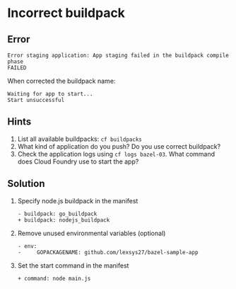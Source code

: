 Incorrect buildpack
===================

Error
-----

```
Error staging application: App staging failed in the buildpack compile phase
FAILED
```

When corrected the buildpack name:

```
Waiting for app to start...
Start unsuccessful
```

Hints
-----

1. List all available buildpacks: `cf buildpacks`
1. What kind of application do you push? Do you use correct buildpack?
1. Check the application logs using `cf logs bazel-03`. What command does Cloud Foundry use to start the app?

Solution
--------

1. Specify node.js buildpack in the manifest

    ```
    - buildpack: go_buildpack
    + buildpack: nodejs_buildpack
    ```

1. Remove unused environmental variables (optional)

    ```
    - env:
    -     GOPACKAGENAME: github.com/lexsys27/bazel-sample-app
    ```

1. Set the start command in the manifest

    ```
    + command: node main.js
    ```